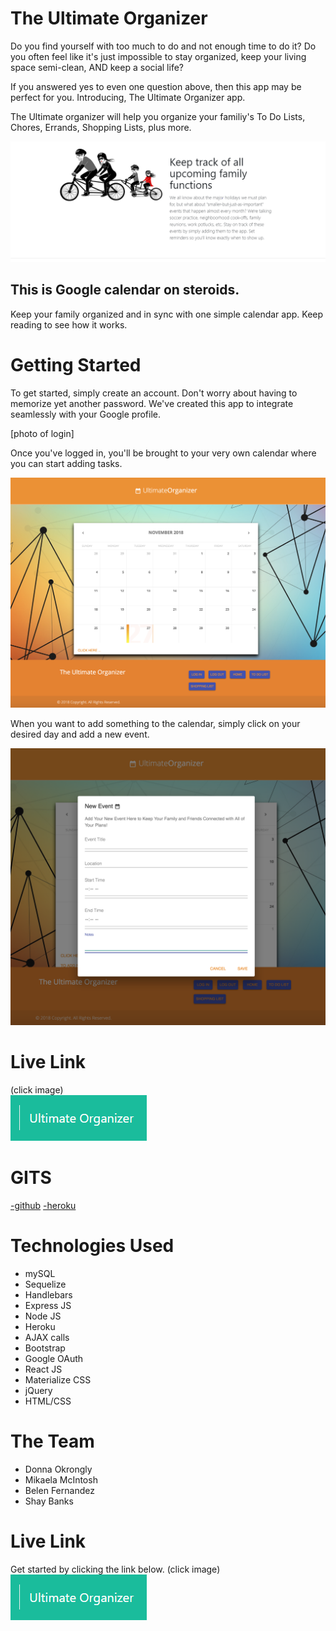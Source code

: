 # The Ultimate Organizer
Do you find yourself with too much to do and not enough time to do it? Do you often feel like it's just impossible to stay organized, keep your living space semi-clean, AND keep a social life?

If you answered yes to even one question above, then this app may be perfect for you.  Introducing, The Ultimate Organizer app. 

The Ultimate organizer will help you organize your familiy's To Do Lists, Chores, Errands, Shopping Lists, plus more. 


![image](https://github.com/shayshae5482/Responsive-Portfolio/blob/master/assets/images/project3famiyfunctions.PNG)



## This is Google calendar on steroids. 


Keep your family organized and in sync with one simple calendar app. Keep reading to see how it works. 


# Getting Started

To get started, simply create an account. Don't worry about having to memorize yet another password. We've created this app to integrate seamlessly with your Google profile. 

[photo of login]

Once you've logged in, you'll be brought to your very own calendar where you can start adding tasks. 

![image](https://github.com/shayshae5482/Responsive-Portfolio/blob/master/assets/images/project3calendar.png)



When you want to add something to the calendar, simply click on your desired day and add a new event.

![image](https://github.com/shayshae5482/Responsive-Portfolio/blob/master/assets/images/project3addnewevent.png)



# Live Link
(click image)<br>
<a href="https://testprojecttwo.herokuapp.com/">
    <img src="organizerLogoWide.png">
</a>

# GITS
<a href="https://github.com/Project-Team4/Project2-Team-3.git">-github</a>
<a href="https://git.heroku.com/testprojecttwo.git">-heroku</a>


# Technologies Used
* mySQL
* Sequelize
* Handlebars
* Express JS
* Node JS
* Heroku
* AJAX calls
* Bootstrap
* Google OAuth
* React JS
* Materialize CSS
* jQuery
* HTML/CSS

# The Team
* Donna Okrongly
* Mikaela McIntosh
* Belen Fernandez
* Shay Banks



# Live Link

Get started by clicking the link below. 
(click image)<br>
<a href="https://testprojecttwo.herokuapp.com/">
    <img src="organizerLogoWide.png">
</a>


